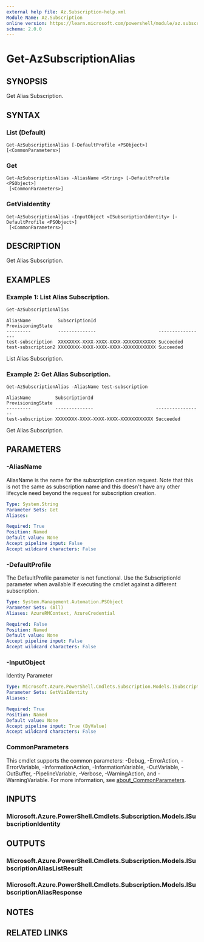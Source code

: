 ```yaml
---
external help file: Az.Subscription-help.xml
Module Name: Az.Subscription
online version: https://learn.microsoft.com/powershell/module/az.subscription/get-azsubscriptionalias
schema: 2.0.0
---
```


# Get-AzSubscriptionAlias

## SYNOPSIS
Get Alias Subscription.

## SYNTAX

### List (Default)
```
Get-AzSubscriptionAlias [-DefaultProfile <PSObject>] [<CommonParameters>]
```

### Get
```
Get-AzSubscriptionAlias -AliasName <String> [-DefaultProfile <PSObject>]
 [<CommonParameters>]
```

### GetViaIdentity
```
Get-AzSubscriptionAlias -InputObject <ISubscriptionIdentity> [-DefaultProfile <PSObject>]
 [<CommonParameters>]
```

## DESCRIPTION
Get Alias Subscription.

## EXAMPLES

### Example 1: List Alias Subscription.
```powershell
Get-AzSubscriptionAlias
```

```output
AliasName          SubscriptionId                       ProvisioningState
---------          --------------                       -----------------
test-subscription  XXXXXXXX-XXXX-XXXX-XXXX-XXXXXXXXXXXX Succeeded
test-subscription2 XXXXXXXX-XXXX-XXXX-XXXX-XXXXXXXXXXXX Succeeded
```

List Alias Subscription.

### Example 2: Get Alias Subscription.
```powershell
Get-AzSubscriptionAlias -AliasName test-subscription
```

```output
AliasName         SubscriptionId                       ProvisioningState
---------         --------------                       -----------------
test-subscription XXXXXXXX-XXXX-XXXX-XXXX-XXXXXXXXXXXX Succeeded
```

Get Alias Subscription.

## PARAMETERS

### -AliasName
AliasName is the name for the subscription creation request.
Note that this is not the same as subscription name and this doesn't have any other lifecycle need beyond the request for subscription creation.

```yaml
Type: System.String
Parameter Sets: Get
Aliases:

Required: True
Position: Named
Default value: None
Accept pipeline input: False
Accept wildcard characters: False
```

### -DefaultProfile
The DefaultProfile parameter is not functional.
Use the SubscriptionId parameter when available if executing the cmdlet against a different subscription.

```yaml
Type: System.Management.Automation.PSObject
Parameter Sets: (All)
Aliases: AzureRMContext, AzureCredential

Required: False
Position: Named
Default value: None
Accept pipeline input: False
Accept wildcard characters: False
```

### -InputObject
Identity Parameter

```yaml
Type: Microsoft.Azure.PowerShell.Cmdlets.Subscription.Models.ISubscriptionIdentity
Parameter Sets: GetViaIdentity
Aliases:

Required: True
Position: Named
Default value: None
Accept pipeline input: True (ByValue)
Accept wildcard characters: False
```

### CommonParameters
This cmdlet supports the common parameters: -Debug, -ErrorAction, -ErrorVariable, -InformationAction, -InformationVariable, -OutVariable, -OutBuffer, -PipelineVariable, -Verbose, -WarningAction, and -WarningVariable. For more information, see [about_CommonParameters](http://go.microsoft.com/fwlink/?LinkID=113216).

## INPUTS

### Microsoft.Azure.PowerShell.Cmdlets.Subscription.Models.ISubscriptionIdentity

## OUTPUTS

### Microsoft.Azure.PowerShell.Cmdlets.Subscription.Models.ISubscriptionAliasListResult

### Microsoft.Azure.PowerShell.Cmdlets.Subscription.Models.ISubscriptionAliasResponse

## NOTES

## RELATED LINKS
